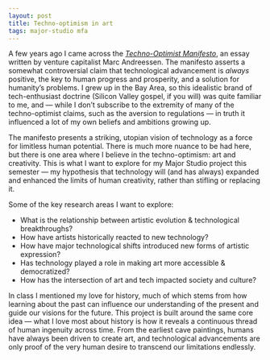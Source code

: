 ```yaml
---
layout: post
title: Techno-optimism in art
tags: major-studio mfa
---
```


A few years ago I came across the *[Techno-Optimist Manifesto](https://a16z.com/the-techno-optimist-manifesto/)*, an essay written by venture capitalist Marc Andreessen.  The manifesto asserts a somewhat controversial claim that technological advancement is *always* positive, the key to human progress and prosperity, and a solution for humanity’s problems. I grew up in the Bay Area, so this idealistic brand of tech-enthusiast doctrine (Silicon Valley gospel, if you will) was quite familiar to me, and — while I don’t subscribe to the extremity of many of the techno-optimist claims, such as the aversion to regulations — in truth it influenced a lot of my own beliefs and ambitions growing up. 

The manifesto presents a striking, utopian vision of technology as a force for limitless human potential. There is much more nuance to be had here, but there is one area where I believe in the techno-optimism: art and creativity. This is what I want to explore for my Major Studio project this semester — my hypothesis that technology will (and has always) expanded and enhanced the limits of human creativity, rather than stifling or replacing it. 

Some of the key research areas I want to explore: 

* What is the relationship between artistic evolution & technological breakthroughs?
* How have artists historically reacted to new technology?
* How have major technological shifts introduced new forms of artistic expression?
* Has technology played a role in making art more accessible & democratized?
* How has the intersection of art and tech impacted society and culture?

In class I mentioned my love for history, much of which stems from how learning about the past can influence our understanding of the present and guide our visions for the future. This project is built around the same core idea — what I love most about history is how it reveals a continuous thread of human ingenuity across time. From the earliest cave paintings, humans have always been driven to create art, and technological advancements are only proof of the very human desire to transcend our limitations endlessly.
